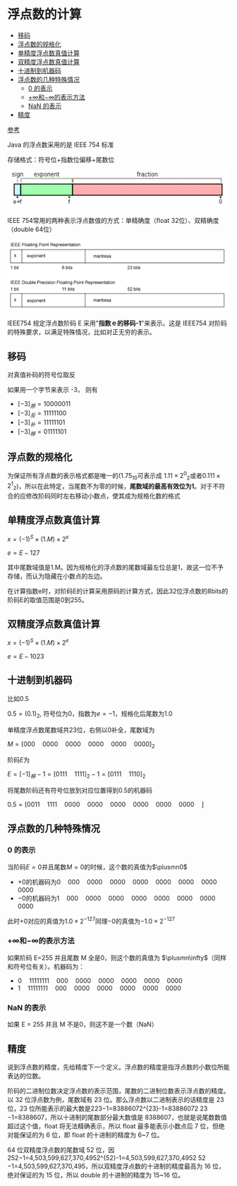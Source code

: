 # 浮点数的计算<!-- omit in toc -->

- [移码](#移码)
- [浮点数的规格化](#浮点数的规格化)
- [单精度浮点数真值计算](#单精度浮点数真值计算)
- [双精度浮点数真值计算](#双精度浮点数真值计算)
- [十进制到机器码](#十进制到机器码)
- [浮点数的几种特殊情况](#浮点数的几种特殊情况)
  - [0 的表示](#0-的表示)
  - [$+\infty$和$-\infty$的表示方法](#math-xmlnshttpwwww3org1998mathmathmlsemanticsmrowmomomi-mathvariantnormalmimrowannotation-encodingapplicationx-texinftyannotationsemanticsmath和math-xmlnshttpwwww3org1998mathmathmlsemanticsmrowmomomi-mathvariantnormalmimrowannotation-encodingapplicationx-tex-inftyannotationsemanticsmath的表示方法)
  - [NaN 的表示](#nan-的表示)
- [精度](#精度)

[参考](https://blog.csdn.net/k346k346/java/article/details/50487127)

Java 的浮点数采用的是 IEEE 754 标准

存储格式：符号位+指数位偏移+尾数位

![](res/IEEE754.png)

IEEE 754常用的两种表示浮点数值的方式：单精确度（float 32位）、双精确度（double 64位）

![](res/IEEE754FD.png)

IEEE754 规定浮点数阶码 E 采用"**指数ｅ的移码-1**"来表示。这是 IEEE754 对阶码的特殊要求，以满足特殊情况，比如对正无穷的表示。

## 移码

对真值补码的符号位取反

如果用一个字节来表示 -3， 则有
* $[-3]_原=10000011$
* $[-3]_反=11111100$
* $[-3]_补=11111101$
* $[-3]_移=01111101$

## 浮点数的规格化

为保证所有浮点数的表示格式都是唯一的($1.75_{10}$可表示成 ${1.11\times 2^0}_{2}$或者${0.111\times 2^1}_{2}$)，所以在此特定，当尾数不为零的时候，**尾数域的最高有效位为1**。对于不符合的应修改阶码同时左右移动小数点，使其成为规格化数的格式

## 单精度浮点数真值计算

$x=(-1)^S\times(1.M)\times2^e$

$e=E-127$

其中尾数域值是1.M。因为规格化的浮点数的尾数域最左位总是1，故这一位不予存储，而认为隐藏在小数点的左边。

在计算指数e时，对阶码E的计算采用原码的计算方式，因此32位浮点数的8bits的阶码E的取值范围是0到255。

## 双精度浮点数真值计算

$x=(-1)^S\times(1.M)\times2^e$

$e=E-1023$

## 十进制到机器码

比如$0.5$

$0.5=(0.1)_2$, 符号位为$0$，指数为$e=-1$，规格化后尾数为$1.0$

单精度浮点数尾数域共23位，右侧以$0$补全，尾数域为

$M=[000\quad 0000\quad 0000\quad 0000\quad 0000\quad 0000]_2$

阶码$E$为

$E=[-1]_移-1=[0111 \quad 1111]_2-1=[0111 \quad 1110]_2$

将尾数阶码还有符号位放到对应位置得到$0.5$的机器码

$0.5=[0011 \quad 1111 \quad 0000\quad 0000\quad 0000\quad 0000\quad 0000\quad 0000\quad]$

## 浮点数的几种特殊情况

### 0 的表示

当阶码$E=0$并且尾数$M=0$的时候，这个数的真值为$\plusmn0$

* $+0$的机器码为$0 \quad 000 \quad 0000 \quad 0000 \quad 0000 \quad 0000 \quad 0000 \quad 0000 \quad 0000$
* $-0$的机器码为$1 \quad 000 \quad 0000 \quad 0000 \quad 0000 \quad 0000 \quad 0000 \quad 0000 \quad 0000$

此时$+0$对应的真值为$1.0\times2^{-127}$同理$-0$的真值为$-1.0\times2^{-127}$

### $+\infty$和$-\infty$的表示方法

如果阶码 E=255 并且尾数 M 全是0，则这个数的真值为 $\plusmn\infty$（同样和符号位有关）。机器码为：
* $0 \quad 11111111 \quad 000 \quad 0000 \quad 0000 \quad 0000 \quad 0000 \quad 0000$ 
* $1 \quad 11111111 \quad 000 \quad 0000 \quad 0000 \quad 0000 \quad 0000 \quad 0000$

### NaN 的表示

如果 E = 255 并且 M 不是0，则这不是一个数（NaN）

## 精度

说到浮点数的精度，先给精度下一个定义。浮点数的精度是指浮点数的小数位所能表达的位数。

阶码的二进制位数决定浮点数的表示范围，尾数的二进制位数表示浮点数的精度。以 32 位浮点数为例，尾数域有 23 位。那么浮点数以二进制表示的话精度是 23 位，23 位所能表示的最大数是223−1=83886072^{23}-1=83886072 
23
 −1=8388607，所以十进制的尾数部分最大数值是 8388607，也就是说尾数数值超过这个值，float 将无法精确表示，所以 float 最多能表示小数点后 7 位，但绝对能保证的为 6 位，即 float 的十进制的精度为 6~7 位。

64 位双精度浮点数的尾数域 52 位，因252−1=4,503,599,627,370,4952^{52}-1=4,503,599,627,370,4952 
52
 −1=4,503,599,627,370,495，所以双精度浮点数的十进制的精度最高为 16 位，绝对保证的为 15 位，所以 double 的十进制的精度为 15~16 位。